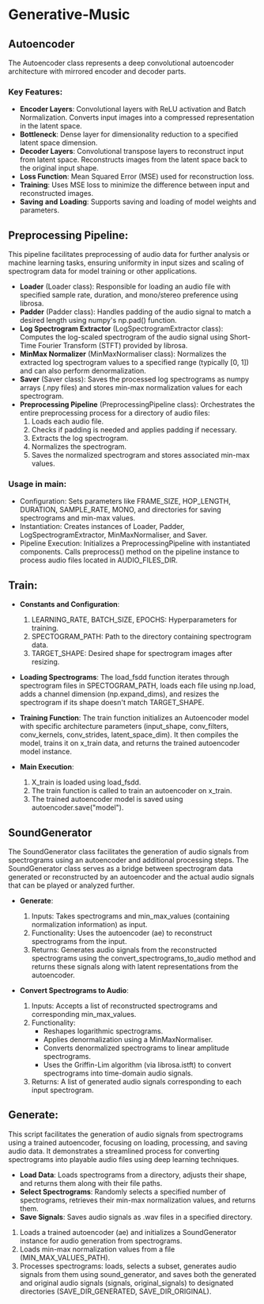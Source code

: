 # Generative-Music
## Autoencoder
The Autoencoder class represents a deep convolutional autoencoder architecture with mirrored encoder and decoder parts.

### Key Features:
* **Encoder Layers**: Convolutional layers with ReLU activation and Batch Normalization. Converts input images into a compressed representation in the latent space.
* **Bottleneck**: Dense layer for dimensionality reduction to a specified latent space dimension.
* **Decoder Layers**: Convolutional transpose layers to reconstruct input from latent space. Reconstructs images from the latent space back to the original input shape.
* **Loss Function**: Mean Squared Error (MSE) used for reconstruction loss.
* **Training**: Uses MSE loss to minimize the difference between input and reconstructed images.
* **Saving** **and** **Loading**: Supports saving and loading of model weights and parameters.


## Preprocessing Pipeline:
This pipeline facilitates preprocessing of audio data for further analysis or machine learning tasks, ensuring uniformity in input sizes and scaling of spectrogram data for model training or other applications.

* **Loader** (Loader class): Responsible for loading an audio file with specified sample rate, duration, and mono/stereo preference using librosa.
* **Padder** (Padder class): Handles padding of the audio signal to match a desired length using numpy's np.pad() function.
* **Log Spectrogram Extractor** (LogSpectrogramExtractor class): Computes the log-scaled spectrogram of the audio signal using Short-Time Fourier Transform (STFT) provided by librosa.
* **MinMax Normalizer** (MinMaxNormaliser class): Normalizes the extracted log spectrogram values to a specified range (typically [0, 1]) and can also perform denormalization.
* **Saver** (Saver class): Saves the processed log spectrograms as numpy arrays (.npy files) and stores min-max normalization values for each spectrogram.
* **Preprocessing Pipeline** (PreprocessingPipeline class): Orchestrates the entire preprocessing process for a directory of audio files:
  1. Loads each audio file.
  2. Checks if padding is needed and applies padding if necessary.
  3. Extracts the log spectrogram.
  4. Normalizes the spectrogram.
  5. Saves the normalized spectrogram and stores associated min-max values.

### Usage in __main__:
* Configuration: Sets parameters like FRAME_SIZE, HOP_LENGTH, DURATION, SAMPLE_RATE, MONO, and directories for saving spectrograms and min-max values.
* Instantiation: Creates instances of Loader, Padder, LogSpectrogramExtractor, MinMaxNormaliser, and Saver.
* Pipeline Execution: Initializes a PreprocessingPipeline with instantiated components.
Calls preprocess() method on the pipeline instance to process audio files located in AUDIO_FILES_DIR.


## Train:
* **Constants and Configuration**:
  1. LEARNING_RATE, BATCH_SIZE, EPOCHS: Hyperparameters for training.
  2. SPECTOGRAM_PATH: Path to the directory containing spectrogram data.
  3. TARGET_SHAPE: Desired shape for spectrogram images after resizing.

* **Loading Spectrograms**: The load_fsdd function iterates through spectrogram files in SPECTOGRAM_PATH, loads each file using np.load, adds a channel dimension (np.expand_dims), and resizes the spectrogram if its shape doesn't match TARGET_SHAPE.

* **Training Function**: The train function initializes an Autoencoder model with specific architecture parameters (input_shape, conv_filters, conv_kernels, conv_strides, latent_space_dim).
It then compiles the model, trains it on x_train data, and returns the trained autoencoder model instance.

* **Main Execution**: 
  1. X_train is loaded using load_fsdd.
  2. The train function is called to train an autoencoder on x_train.
  3. The trained autoencoder model is saved using autoencoder.save("model").


## SoundGenerator
The SoundGenerator class facilitates the generation of audio signals from spectrograms using an autoencoder and additional processing steps.
The SoundGenerator class serves as a bridge between spectrogram data generated or reconstructed by an autoencoder and the actual audio signals that can be played or analyzed further.
* **Generate**:
  1. Inputs: Takes spectrograms and min_max_values (containing normalization information) as input.
  2. Functionality: Uses the autoencoder (ae) to reconstruct spectrograms from the input.
  3. Returns: Generates audio signals from the reconstructed spectrograms using the convert_spectrograms_to_audio method and returns these signals along with latent representations from the autoencoder.

* **Convert Spectrograms to Audio**:

  1. Inputs: Accepts a list of reconstructed spectrograms and corresponding min_max_values.
  2. Functionality:
      *  Reshapes logarithmic spectrograms.
      * Applies denormalization using a MinMaxNormaliser.
      * Converts denormalized spectrograms to linear amplitude spectrograms.
      * Uses the Griffin-Lim algorithm (via librosa.istft) to convert spectrograms into time-domain audio signals.
  3. Returns: A list of generated audio signals corresponding to each input spectrogram.


## **Generate**:
This script facilitates the generation of audio signals from spectrograms using a trained autoencoder, focusing on loading, processing, and saving audio data. It demonstrates a streamlined process for converting spectrograms into playable audio files using deep learning techniques.

* **Load Data**: Loads spectrograms from a directory, adjusts their shape, and returns them along with their file paths.
* **Select Spectrograms**: Randomly selects a specified number of spectrograms, retrieves their min-max normalization values, and returns them.
* **Save Signals**: Saves audio signals as .wav files in a specified directory.

1. Loads a trained autoencoder (ae) and initializes a SoundGenerator instance for audio generation from spectrograms.
2. Loads min-max normalization values from a file (MIN_MAX_VALUES_PATH).
3. Processes spectrograms: loads, selects a subset, generates audio signals from them using sound_generator, and saves both the generated and original audio signals (signals, original_signals) to designated directories (SAVE_DIR_GENERATED, SAVE_DIR_ORIGINAL).


